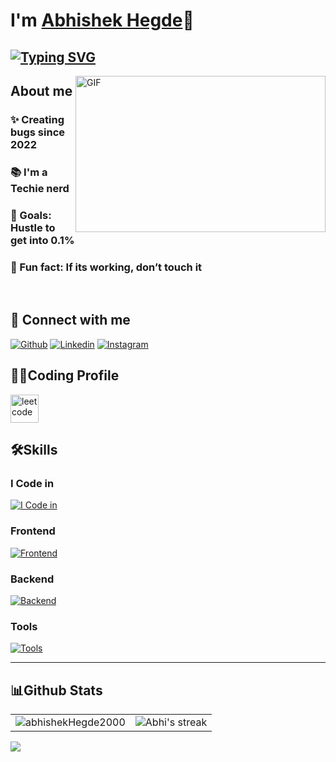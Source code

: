 # I'm [Abhishek Hegde](https://github.com/abhishekHegde2000)👋

## [![Typing SVG](https://readme-typing-svg.demolab.com?font=Fira+Code&pause=1000&width=435&lines=I'm+a+Full+Stack+Web+Developer;I'm+a+Techie+Nerd)](https://git.io/typing-svg)



<img align="right" height="250" width="400" alt="GIF" src="https://firebasestorage.googleapis.com/v0/b/storage-2a9f1.appspot.com/o/github-readme-img%2Fgiphy.gif?alt=media&token=e92f9416-8187-4ffa-a38c-47842be32451"/>

## About me
### ✨ Creating bugs since  2022
### 📚 I'm a Techie nerd
### 🎯 Goals: Hustle to get into 0.1%
### 🎲 Fun fact: If its working, don’t touch it

<br>

## 🚀 Connect with me
[![Github](https://skillicons.dev/icons?i=github)](https://github.com/abhishekHegde2000)
[![Linkedin](https://skillicons.dev/icons?i=linkedin)](https://www.linkedin.com/in/abhishek-hegde-4b1513281/)
[![Instagram](https://skillicons.dev/icons?i=instagram)](https://www.instagram.com/_abhishekhegde_)



## 👨‍💻Coding Profile

<a href="https://www.leetcode.com/abhiHegde28" target="blank"><img align="center" src="https://firebasestorage.googleapis.com/v0/b/storage-2a9f1.appspot.com/o/github-readme-img%2F6.svg?alt=media&token=2e74ad55-57f2-40aa-adff-c46ea7a8b4c5" alt="leetcode" height="45" width="45" /></a>

## 🛠️Skills
### I Code in

[![I Code in](https://skillicons.dev/icons?i=js,python,java)](https://github.com/abhishekHegde2000)


### Frontend
[![Frontend](https://skillicons.dev/icons?i=html,css,bootstrap,tailwind,js,ts,react,redux)](https://github.com/abhishekHegde2000)

### Backend
[![Backend](https://skillicons.dev/icons?i=nodejs,express,mongo,mysql,firebase,aws,gcp)](https://github.com/abhishekHegde2000)

### Tools
[![Tools](https://skillicons.dev/icons?i=git,github,linux,docker,vscode,idea)](https://github.com/abhishekHegde2000)

<hr>

## 📊Github Stats

<table>
  <tr>
    <td><img align="center" src="https://github-readme-stats.vercel.app/api?username=abhishekHegde2000&show_icons=true&locale=en&theme=radical" alt="abhishekHegde2000" /></td>
    <td><img alt="Abhi's streak" src="https://github-readme-streak-stats.herokuapp.com/?user=abhishekHegde2000&theme=react&hide_border=true&stroke=0000&background=060A0CD0"/></td>
  </tr>
</table>

![](https://i.imgur.com/waxVImv.png)




